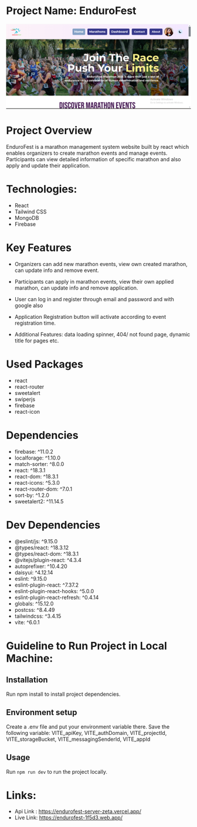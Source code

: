 # Project Name: EnduroFest

![Alt text](src/assets/projectdemo.png)

# Project Overview

EnduroFest is a marathon management system website built by react which enables organizers to create marathon events and manage events. Participants can view detailed information of specific marathon and also apply and update their application.

# Technologies: 
* React
* Tailwind CSS
* MongoDB
* Firebase


# Key Features

* Organizers can add new marathon events, view own created marathon, can update info and remove event.

* Participants can apply in marathon events, view their own applied marathon, can update info and remove application.

* User can log in and register through email and password and with google also

* Application Registration button will activate according to event registration time.

* Additional Features: data loading spinner, 404/ not found page, dynamic title for pages etc.


# Used Packages
* react
* react-router
* sweetalert
* swiperjs
* firebase
* react-icon

# Dependencies

* firebase: ^11.0.2
* localforage: ^1.10.0
* match-sorter: ^8.0.0
* react: ^18.3.1
* react-dom: ^18.3.1
* react-icons: ^5.3.0
* react-router-dom: ^7.0.1
* sort-by: ^1.2.0
* sweetalert2: ^11.14.5


# Dev Dependencies

* @eslint/js: ^9.15.0
* @types/react: ^18.3.12
* @types/react-dom: ^18.3.1
* @vitejs/plugin-react: ^4.3.4
* autoprefixer: ^10.4.20
* daisyui: ^4.12.14
* eslint: ^9.15.0
* eslint-plugin-react: ^7.37.2
* eslint-plugin-react-hooks: ^5.0.0
* eslint-plugin-react-refresh: ^0.4.14
* globals: ^15.12.0
* postcss: ^8.4.49
* tailwindcss: ^3.4.15
* vite: ^6.0.1

# Guideline to Run Project in Local Machine:

## Installation

Run npm install to install project dependencies.

## Environment setup
Create a .env file and put your environment variable there. Save the following variable:
VITE_apiKey,
VITE_authDomain,
VITE_projectId,
VITE_storageBucket,
VITE_messagingSenderId,
VITE_appId

## Usage
Run `npm run dev` to run the project locally.

# Links: 

* Api Link : https://endurofest-server-zeta.vercel.app/
* Live Link: https://endurofest-1f5d3.web.app/
